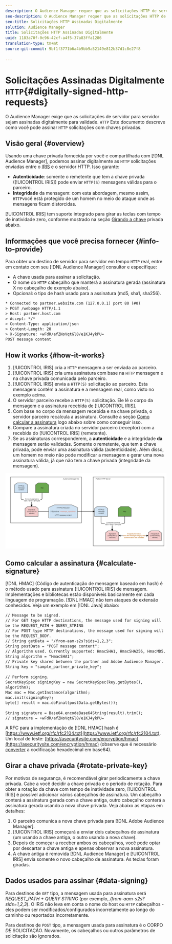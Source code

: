 ```yaml
---
description: O Audience Manager requer que as solicitações HTTP de servidor para servidor sejam assinadas digitalmente para validade. Este documento descreve como você pode assinar solicitações HTTP com chaves privadas.
seo-description: O Audience Manager requer que as solicitações HTTP de servidor para servidor sejam assinadas digitalmente para validade. Este documento descreve como você pode assinar solicitações HTTP com chaves privadas.
seo-title: Solicitações HTTP Assinadas Digitalmente
solution: Audience Manager
title: Solicitações HTTP Assinadas Digitalmente
uuid: 1183a70f-0c96-42cf-a4f5-37a83ffa1286
translation-type: tm+mt
source-git-commit: 9bf1f3771b6a4b9bb9a52149e812b37d1c8e27f8

---
```



# Solicitações Assinadas Digitalmente `HTTP`{#digitally-signed-http-requests}

O Audience Manager exige que as solicitações de servidor para servidor sejam assinadas digitalmente para validade. `HTTP` Este documento descreve como você pode assinar `HTTP` solicitações com chaves privadas.

## Visão geral {#overview}

<!-- digitally_signed_http_requests.xml -->

Usando uma chave privada fornecida por você e compartilhada com [!DNL Audience Manager], podemos assinar digitalmente as `HTTP` solicitações enviadas entre o [IRIS](../../../reference/system-components/components-data-action.md#iris) e o servidor HTTP. Isso garante:

* **Autenticidade**: somente o remetente que tem a chave privada ([!UICONTROL IRIS]) pode enviar `HTTP(S)` mensagens válidas para o parceiro.
* **Integridade** da mensagem: com esta abordagem, mesmo assim, `HTTP`você está protegido de um homem no meio do ataque onde as mensagens ficam distorcidas.

[!UICONTROL IRIS] tem suporte integrado para girar as teclas com tempo de inatividade zero, conforme mostrado na seção [Girando a chave](../../../integration/receiving-audience-data/real-time-outbound-transfers/digitally-signed-http-requests.md#rotate-private-key) privada abaixo.

## Informações que você precisa fornecer {#info-to-provide}

Para obter um destino de servidor para servidor em tempo `HTTP` real, entre em contato com seu [!DNL Audience Manager] consultor e especifique:

* A chave usada para assinar a solicitação.
* O nome do `HTTP` cabeçalho que manterá a assinatura gerada (assinatura X no cabeçalho de exemplo abaixo).
* Opcional: o tipo de hash usado para a assinatura (md5, sha1, sha256).

```
* Connected to partner.website.com (127.0.0.1) port 80 (#0)
> POST /webpage HTTP/1.1
> Host: partner.host.com
> Accept: */*
> Content-Type: application/json
> Content-Length: 20
> X-Signature: +wFdR/afZNoVqtGl8/e1KJ4ykPU=
POST message content
```

## How it works {#how-it-works}

1. [!UICONTROL IRIS] cria a `HTTP` mensagem a ser enviada ao parceiro.
1. [!UICONTROL IRIS] cria uma assinatura com base na `HTTP` mensagem e na chave privada comunicada pelo parceiro.
1. [!UICONTROL IRIS] envia a `HTTP(S)` solicitação ao parceiro. Esta mensagem contém a assinatura e a mensagem real, como visto no exemplo acima.
1. O servidor parceiro recebe a `HTTP(S)` solicitação. Ele lê o corpo da mensagem e a assinatura recebida de [!UICONTROL IRIS].
1. Com base no corpo da mensagem recebida e na chave privada, o servidor parceiro recalcula a assinatura. Consulte a seção [Como calcular a assinatura](../../../integration/receiving-audience-data/real-time-outbound-transfers/digitally-signed-http-requests.md#calculate-signature) logo abaixo sobre como conseguir isso.
1. Compare a assinatura criada no servidor parceiro (receptor) com a recebida do [!UICONTROL IRIS] (remetente).
1. Se as assinaturas corresponderem, a **autenticidade** e a integridade **da** mensagem serão validadas. Somente o remetente, que tem a chave privada, pode enviar uma assinatura válida (autenticidade). Além disso, um homem no meio não pode modificar a mensagem e gerar uma nova assinatura válida, já que não tem a chave privada (integridade da mensagem).

![](assets/iris-digitally-sign-http-request.png)

## Como calcular a assinatura {#calculate-signature}

[!DNL HMAC] (Código de autenticação de mensagem baseado em hash) é o método usado para assinatura [!UICONTROL IRIS] de mensagem. Implementações e bibliotecas estão disponíveis basicamente em cada linguagem de programação. [!DNL HMAC] não tem ataques de extensão conhecidos. Veja um exemplo em [!DNL Java] abaixo:

```
// Message to be signed.
// For GET type HTTP destinations, the message used for signing will be the REQUEST_PATH + QUERY_STRING
// For POST type HTTP destinations, the message used for signing will be the REQUEST_BODY.
// String getData = "/from-aam-s2s?sids=1,2,3";
String postData = "POST message content";
// Algorithm used. Currently supported: HmacSHA1, HmacSHA256, HmacMD5.
String algorithm = "HmacSHA1";
// Private key shared between the partner and Adobe Audience Manager.
String key = "sample_partner_private_key";
  
// Perform signing.
SecretKeySpec signingKey = new SecretKeySpec(key.getBytes(), algorithm);
Mac mac = Mac.getInstance(algorithm);
mac.init(signingKey);
byte[] result = mac.doFinal(postData.getBytes());
  
String signature = Base64.encodeBase64String(result).trim(); 
// signature = +wFdR/afZNoVqtGl8/e1KJ4ykPU=
```

A RFC para a implementação de [!DNL HMAC] hash é [https://www.ietf.org/rfc/rfc2104.txt](https://www.ietf.org/rfc/rfc2104.txt). Um local de teste: [https://asecuritysite.com/encryption/hmac](https://asecuritysite.com/encryption/hmac) (observe que é necessário [converter](https://tomeko.net/online_tools/hex_to_base64.php?lang=en) a codificação hexadecimal em base64).

## Girar a chave privada {#rotate-private-key}

Por motivos de segurança, é recomendável girar periodicamente a chave privada. Cabe a você decidir a chave privada e o período de rotação. Para obter a rotação da chave com tempo de inatividade zero, [!UICONTROL IRIS] é possível adicionar vários cabeçalhos de assinatura. Um cabeçalho conterá a assinatura gerada com a chave antiga, outro cabeçalho conterá a assinatura gerada usando a nova chave privada. Veja abaixo as etapas em detalhes:

1. O parceiro comunica a nova chave privada para [!DNL Adobe Audience Manager].
1. [!UICONTROL IRIS] começará a enviar dois cabeçalhos de assinatura (um usando a chave antiga, o outro usando a nova chave).
1. Depois de começar a receber ambos os cabeçalhos, você pode optar por descartar a chave antiga e apenas observar a nova assinatura.
1. A chave antiga é removida [!DNL Audience Manager] e [!UICONTROL IRIS] envia somente o novo cabeçalho de assinatura. As teclas foram giradas.

## Dados usados para assinar {#data-signing}

Para destinos de `GET` tipo, a mensagem usada para assinatura será *REQUEST_PATH + QUERY STRING* (por exemplo, */from-aam-s2s?sids=1,2,3*). O IRIS não leva em conta o nome do host ou `HTTP` cabeçalhos - eles podem ser modificados/configurados incorretamente ao longo do caminho ou reportados incorretamente.

Para destinos de `POST` tipo, a mensagem usada para assinatura é o CORPO *DE* SOLICITAÇÃO. Novamente, os cabeçalhos ou outros parâmetros de solicitação são ignorados.
